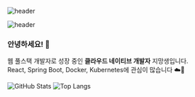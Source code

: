 ![header](https://capsule-render.vercel.app/api?type=venom&color=gradient&height=300&section=header&text=흐%20스%20프%20깃%20허%20브&fontSize=75&&animation=twinkling&textColor=B57EDC)



![header](https://capsule-render.vercel.app/api?type=venom&color=gradient&height=300&section=header&text=흐%20스%20프%20깃%20허%20브&fontSize=75&animation=twinkling&textColor=B57EDC)

### 안녕하세요! 👋

웹 풀스택 개발자로 성장 중인 **클라우드 네이티브 개발자** 지망생입니다.  
React, Spring Boot, Docker, Kubernetes에 관심이 많습니다 ☁️🚀

<!--
**hsp64/hsp64** is a ✨ _special_ ✨ repository because its `README.md` (this file) appears on your GitHub profile.

Here are some ideas to get you started:

- 🔭 I’m currently working on ...
- 🌱 I’m currently learning ...
- 👯 I’m looking to collaborate on ...
- 🤔 I’m looking for help with ...
- 💬 Ask me about ...
- 📫 How to reach me: ...
- 😄 Pronouns: ...
- ⚡ Fun fact: ...
-->


![GitHub Stats](https://github-readme-stats.vercel.app/api?username=hsp64&show_icons=true&theme=radical)
![Top Langs](https://github-readme-stats.vercel.app/api/top-langs/?username=hsp64&layout=compact)
